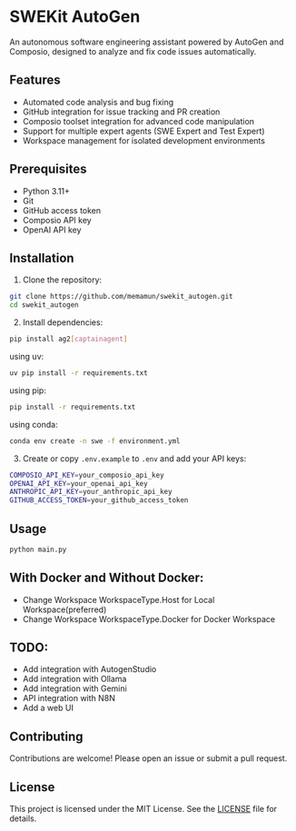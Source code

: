 # SWEKit AutoGen

An autonomous software engineering assistant powered by AutoGen and Composio, designed to analyze and fix code issues automatically.

## Features

- Automated code analysis and bug fixing
- GitHub integration for issue tracking and PR creation
- Composio toolset integration for advanced code manipulation
- Support for multiple expert agents (SWE Expert and Test Expert)
- Workspace management for isolated development environments

## Prerequisites

- Python 3.11+
- Git
- GitHub access token
- Composio API key
- OpenAI API key

## Installation

1. Clone the repository:

```bash
git clone https://github.com/memamun/swekit_autogen.git
cd swekit_autogen
```


2. Install dependencies:

```bash
pip install ag2[captainagent]
```

using uv:
```bash
uv pip install -r requirements.txt
```

using pip:
```bash
pip install -r requirements.txt
```

using conda:
```bash
conda env create -n swe -f environment.yml
```

3. Create or copy `.env.example` to `.env` and add your API keys:

```bash
COMPOSIO_API_KEY=your_composio_api_key
OPENAI_API_KEY=your_openai_api_key
ANTHROPIC_API_KEY=your_anthropic_api_key
GITHUB_ACCESS_TOKEN=your_github_access_token
```

## Usage

```bash
python main.py
```

## With Docker and Without Docker:
- Change Workspace WorkspaceType.Host for Local Workspace(preferred)
- Change Workspace WorkspaceType.Docker for Docker Workspace

## TODO:
- Add integration with AutogenStudio
- Add integration with Ollama
- Add integration with Gemini
- API integration with N8N
- Add a web UI

## Contributing

Contributions are welcome! Please open an issue or submit a pull request.

## License

This project is licensed under the MIT License. See the [LICENSE](LICENSE) file for details.
